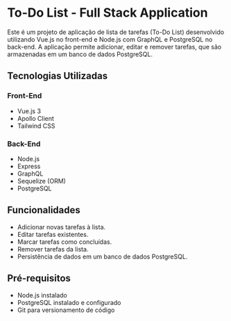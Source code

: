 # To-Do List - Full Stack Application

Este é um projeto de aplicação de lista de tarefas (To-Do List) desenvolvido utilizando Vue.js no front-end e Node.js com GraphQL e PostgreSQL no back-end. A aplicação permite adicionar, editar e remover tarefas, que são armazenadas em um banco de dados PostgreSQL.

## Tecnologias Utilizadas

### Front-End
- Vue.js 3
- Apollo Client
- Tailwind CSS

### Back-End
- Node.js
- Express
- GraphQL
- Sequelize (ORM)
- PostgreSQL

## Funcionalidades

- Adicionar novas tarefas à lista.
- Editar tarefas existentes.
- Marcar tarefas como concluídas.
- Remover tarefas da lista.
- Persistência de dados em um banco de dados PostgreSQL.

## Pré-requisitos

- Node.js instalado
- PostgreSQL instalado e configurado
- Git para versionamento de código


